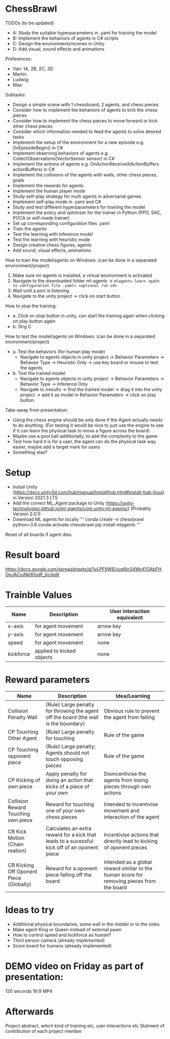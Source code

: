 # ChessBrawl

TODOs (to be updated)
- A: Study the suitable hyperparameters in .yaml for training the model
- B: Implement the behaviors of agents in C# scripts
- C: Design the environments/scenes in Unity
- D: Add visual, sound effects and animations

Preferences:
- Van: 1A, 2B, 2C, 3D
- Martin:
- Ludwig:
- Max:

Subtasks:
- Design a simple scene with 1 chessboard, 2 agents, and chess pieces
- Consider how to implement the behaviors of agents to kick the chess pieces
- Consider how to implement the chess pieces to move forward or kick other chess pieces
- Consider which information needed to feed the agents to solve desired tasks
- Implement the setup of the environment for a new episode e.g. OnEpisodeBegin() in C#
- Implement observing behaviors of agents e.g. CollectObservations(VectorSensor sensor) in C#
- Implement the actions of agents e.g. OnActionReceived(ActionBuffers actionBuffers) in C#
- Implement the collisions of the agents with walls, other chess pieces, goals
- Implement the rewards for agents
- Implement the human player mode
- Study self-play strategy for multi agents in adversarial games
- Implement self-play mode in .yaml and C#
- Study and test different hyperparameters for training the model
- Implement the policy and optimizer for the trainer in Python (PPO, SAC, POCA or self-made trainer)
- Set up corresponding configuration files .yaml
- Train the agents
- Test the learning with inference model
- Test the learning with heuristic mode
- Design creative chess figures, agents 
- Add sound, visual effects, animations


How to train the model/agents on Windows: (can be done in a separated environment/project)
1. Make sure ml-agents is installed, a virtual environment is activated
2. Navigate to the downloaded folder ml-agents -> `mlagents-learn <path to configuration file .yaml> <optional run-id>`
3. Wait until a port is listening
4. Navigate to the unity project -> click on start button

How to stop the training:
- a. Click on stop button in unity, can start the training again when clicking on play button again
- b. Strg C 

How to test the model/agents on Windows: (can be done in a separated environment/project)
- a. Test the behaviors (for human play mode)
  - Navigate to agents objects in unity project -> Behavior Parameters -> Behavior Type -> Heuristic Only -> use key board or mouse to test the agents
- b. Test the trained model:
  - Navigate to agents objects in unity project -> Behavior Parameters -> Behavior Type -> Inference Only
  - Navigate to /results -> find the trained model -> drag it into the unity project -> add it as model in Behavior Parameters -> click on play button 


Take-away from presentation:
* Using the chess engine should be only done if the Agent actually needs to do anything. (For testing it would be nice to just use the engine to see if it can learn the physical task to move a figure across the board)
* Maybe use a pool ball additionally, to add the complexity to the game
* Test how hard it is for a user, the agent can do the physical task way easier, maybe add a target mark for users
* Something else?

# Setup
* Install Unity (https://docs.unity3d.com/hub/manual/InstallHub.html#install-hub-linux) in Version 2021.3 LTS
* Add the correct ML_Agent package to Unity (https://unity-technologies.github.io/ml-agents/com.unity.ml-agents/) (Probably Version 2.0.1)
* Download ML agents for locally
'''
conda create -n chessbrawl python=3.8
conda activate chessbrawl
pip install mlagents
'''

Reset of all boards if agent dies.

# Result board

https://docs.google.com/spreadsheets/d/1vLPF9WEUuqI6n34Wo41OAbFHOeJACiuNkI61odF_tic/edit

# Trainble Values

| Name  | Description | User interaction equivalent |
| ------------- | ------------- | ------------- |
| x-axis  | for agent movement  | arrow key |
| y-axis  | for agent movement  | arrow key |
| speed | for agent movement  | none |
| kickforce |  applied to kicked objects  | none |

# Reward parameters

| Name  | Description | Idea/Learning |
| ------------- | ------------- | ------------- |
| Collision Penalty Wall | (Rule) Large penalty for throwing the agent off the board (the wall is the boundary) | Obvious rule to prevent the agent from falling |
| CP Touching Other Agent  | (Rule) Large penalty for touching  | Rule of the game |
| CP Touching opponent piece | (Rule) Large penalty; Agents should not touch opposing pieces | Rule of the game |
| CP Kicking of own piece |  Apply penalty for doing an action that kicks of a piece of your own  | Disincentivise the agents from losing pieces through own actions  |
| Collision Reward Touching own piece | Reward for touching one of your own chess pieces  | Intended to incentivise movement and interaction of the agent |
| CR Kick Motion (Chain reation)  | Calculates an extra reward for a kick that leads to a sucessful kick off of an oponent piece | Incentivise actions that directly lead to kicking of oponent pieces |
| CR Kicking Off Oponent Piece (Globally) | Reward for a oponent piece falling off the board | intended as a global reward similar to the human score for removing pieces from the board |

# Ideas to try

* Additional physical boundaries, some wall in the middel or to the sides
* Make agent King or Queen instead of external pawn
* How to control speed and kickforce as human?
* Third person camera (already implemented)
* Score board for humans (already implemented)

# DEMO video on Friday as part of presentation:

120 seconds
16:9 MP4

# Afterwards
Project abstract, which kind of training etc, user interactions etc
Statment of contribution of each project member
